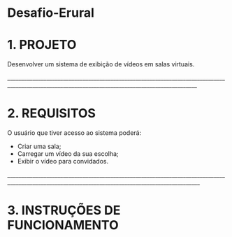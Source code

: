 # Desafio-Erural

<div>
<h1>1. PROJETO</h1>

<p1>Desenvolver um sistema de exibição de vídeos em salas virtuais.</p1>
</div>
__________________________________________________________________________________________________________________________________________________

<div>

<h1>2. REQUISITOS</h1>

<p1>O usuário que tiver acesso ao sistema poderá:</p1>

- Criar uma sala;
- Carregar um vídeo da sua escolha;
- Exibir o vídeo para convidados.

</div>
___________________________________________________________________________________________________________________________________________________

<h1>3. INSTRUÇÕES DE FUNCIONAMENTO</h1>
